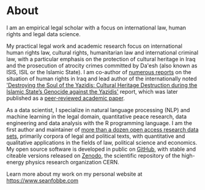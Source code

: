 # About

I am an empirical legal scholar with a focus on international law, human rights and legal data science.

My practical legal work and academic research focus on international human rights law,  cultural rights, humanitarian law and international criminal law, with a particular emphasis on the protection of cultural heritage in Iraq and the prosecution of atrocity crimes committed by Da'esh (also known as ISIS, ISIL or the Islamic State). I am co-author of [numerous reports](https://zenodo.org/communities/rashid-international/) on the situation of human rights in Iraq and lead author of the internationally noted ['Destroying the Soul of the Yazidis: Cultural Heritage Destruction during the Islamic State’s Genocide against the Yazidis'](https://doi.org/10.5281/zenodo.3826125) report, which was later published as a [peer-reviewed academic paper](https://doi.org/10.1163/9789004466180_006).

As a data scientist, I specialize in natural language processing (NLP) and machine learning in the legal domain, quantitative peace research, data engineering and data analysis with the R programming language. I am the first author and maintainer of [more than a dozen open access research data sets](../data), primarily corpora of legal and political texts, with quantitative and qualitative applications in the fields of law, political science and economics. My open source software is developed in public on [GitHub](https://github.com/SeanFobbe), with stable and citeable versions released on [Zenodo](https://zenodo.org/communities/sean-fobbe-data/search?page=1&size=20), the scientific repository of the high-energy physics research organization CERN. 

Learn more about my work on my personal website at <https://www.seanfobbe.com>


<!--
**SeanFobbe/seanfobbe** is a ✨ _special_ ✨ repository because its `README.md` (this file) appears on your GitHub profile.

Here are some ideas to get you started:

- 🔭 I’m currently working on ...
- 🌱 I’m currently learning ...
- 👯 I’m looking to collaborate on ...
- 🤔 I’m looking for help with ...
- 💬 Ask me about ...
- 📫 How to reach me: ...
- 😄 Pronouns: ...
- ⚡ Fun fact: ...
-->
